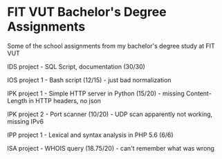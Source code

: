 # FIT VUT Bachelor's Degree Assignments
Some of the school assignments from my bachelor's degree study at FIT VUT

IDS project - SQL Script, documentation (30/30)

IOS project 1 - Bash script (12/15) - just bad normalization

IPK project 1 - Simple HTTP server in Python (15/20) - missing Content-Length in HTTP headers, no json

IPK project 2 - Port scanner (10/20) - UDP scan apparently not working, missing IPv6

IPP project 1 - Lexical and syntax analysis in PHP 5.6 (6/6)

ISA project - WHOIS query (18.75/20) - can't remember what was wrong
